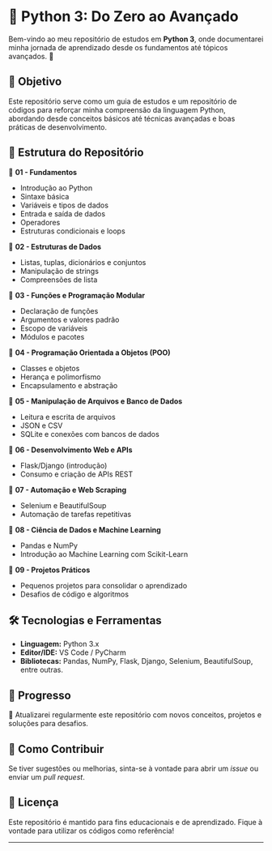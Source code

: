 # 📌 Python 3: Do Zero ao Avançado

Bem-vindo ao meu repositório de estudos em **Python 3**, onde documentarei minha jornada de aprendizado desde os fundamentos até tópicos avançados. 🚀

## 📖 Objetivo
Este repositório serve como um guia de estudos e um repositório de códigos para reforçar minha compreensão da linguagem Python, abordando desde conceitos básicos até técnicas avançadas e boas práticas de desenvolvimento.

## 📂 Estrutura do Repositório

📁 **01 - Fundamentos**
- Introdução ao Python
- Sintaxe básica
- Variáveis e tipos de dados
- Entrada e saída de dados
- Operadores
- Estruturas condicionais e loops

📁 **02 - Estruturas de Dados**
- Listas, tuplas, dicionários e conjuntos
- Manipulação de strings
- Compreensões de lista

📁 **03 - Funções e Programação Modular**
- Declaração de funções
- Argumentos e valores padrão
- Escopo de variáveis
- Módulos e pacotes

📁 **04 - Programação Orientada a Objetos (POO)**
- Classes e objetos
- Herança e polimorfismo
- Encapsulamento e abstração

📁 **05 - Manipulação de Arquivos e Banco de Dados**
- Leitura e escrita de arquivos
- JSON e CSV
- SQLite e conexões com bancos de dados

📁 **06 - Desenvolvimento Web e APIs**
- Flask/Django (introdução)
- Consumo e criação de APIs REST

📁 **07 - Automação e Web Scraping**
- Selenium e BeautifulSoup
- Automação de tarefas repetitivas

📁 **08 - Ciência de Dados e Machine Learning**
- Pandas e NumPy
- Introdução ao Machine Learning com Scikit-Learn

📁 **09 - Projetos Práticos**
- Pequenos projetos para consolidar o aprendizado
- Desafios de código e algoritmos

## 🛠️ Tecnologias e Ferramentas
- **Linguagem:** Python 3.x
- **Editor/IDE:** VS Code / PyCharm
- **Bibliotecas:** Pandas, NumPy, Flask, Django, Selenium, BeautifulSoup, entre outras.

## 📅 Progresso
📌 Atualizarei regularmente este repositório com novos conceitos, projetos e soluções para desafios.

## 📢 Como Contribuir
Se tiver sugestões ou melhorias, sinta-se à vontade para abrir um *issue* ou enviar um *pull request*.

## 📜 Licença
Este repositório é mantido para fins educacionais e de aprendizado. Fique à vontade para utilizar os códigos como referência!

---

